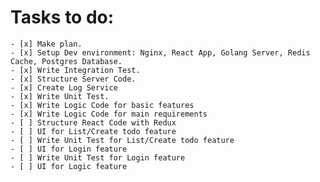 # **Tasks to do**:
    - [x] Make plan.
    - [x] Setup Dev environment: Nginx, React App, Golang Server, Redis Cache, Postgres Database.
    - [x] Write Integration Test.
    - [x] Structure Server Code. 
    - [x] Create Log Service
    - [x] Write Unit Test.
    - [x] Write Logic Code for basic features
    - [x] Write Logic Code for main requirements
    - [ ] Structure React Code with Redux
    - [ ] UI for List/Create todo feature
    - [ ] Write Unit Test for List/Create todo feature
    - [ ] UI for Login feature
    - [ ] Write Unit Test for Login feature
    - [ ] UI for Logic feature